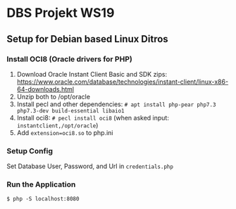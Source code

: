 # DBS Projekt WS19

## Setup for Debian based Linux Ditros

### Install OCI8 (Oracle drivers for PHP)

1. Download Oracle Instant Client Basic and SDK zips:  
https://www.oracle.com/database/technologies/instant-client/linux-x86-64-downloads.html
2. Unzip both to /opt/oracle
3. Install pecl and other dependencies: `# apt install php-pear php7.3 php7.3-dev build-essential libaio1`
4. Install oci8: `# pecl install oci8` (when asked input: `instantclient,/opt/oracle`)
5. Add `extension=oci8.so` to php.ini

### Setup Config

Set Database User, Password, and Url in `credentials.php`

### Run the Application

`$ php -S localhost:8080`




